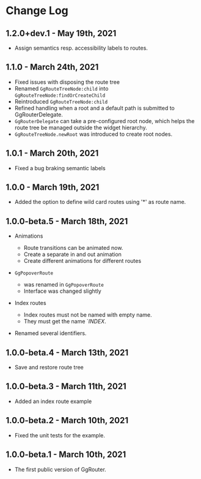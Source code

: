 # Change Log

## 1.2.0+dev.1 - May 19th, 2021

* Assign semantics resp. accessibility labels to routes.

## 1.1.0 - March 24th, 2021

* Fixed issues with disposing the route tree
* Renamed `GgRouteTreeNode:child` into `GgRouteTreeNode:findOrCreateChild`
* Reintroduced `GgRouteTreeNode:child`
* Refined handling when a root and a default path is submitted to
  GgRouterDelegate.
* `GgRouterDelegate` can take a pre-configured root node, which helps the route
  tree be managed outside the widget hierarchy.
* `GgRouteTreeNode.newRoot` was introduced to create root nodes.

## 1.0.1 - March 20th, 2021

* Fixed a bug braking semantic labels

## 1.0.0 - March 19th, 2021

* Added the option to define wild card routes using '*' as route name.

## 1.0.0-beta.5 - March 18th, 2021

* Animations
  * Route transitions can be animated now.
  * Create a separate in and out animation
  * Create different animations for different routes

* `GgPopoverRoute`
  * was renamed in `GgPopoverRoute`
  * Interface was changed slightly

* Index routes
  * Index routes must not be named with empty name.
  * They must get the name `_INDEX_.

* Renamed several identifiers.

## 1.0.0-beta.4 - March 13th, 2021

* Save and restore route tree

## 1.0.0-beta.3 - March 11th, 2021

* Added an index route example

## 1.0.0-beta.2 - March 10th, 2021

* Fixed the unit tests for the example.

## 1.0.0-beta.1 - March 10th, 2021

* The first public version of GgRouter.
